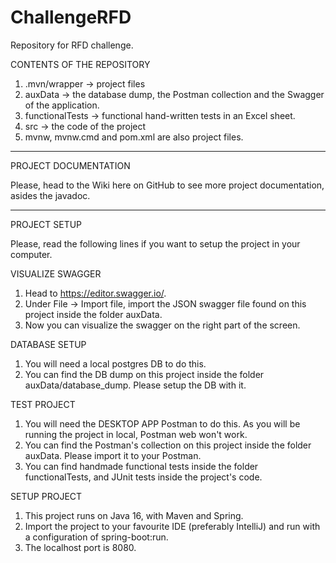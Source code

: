 # ChallengeRFD
Repository for RFD challenge.

CONTENTS OF THE REPOSITORY

1. .mvn/wrapper -> project files
2. auxData -> the database dump, the Postman collection and the Swagger of the application.
3. functionalTests -> functional hand-written tests in an Excel sheet.
4. src -> the code of the project
5. mvnw, mvnw.cmd and pom.xml are also project files.

--------------------------

PROJECT DOCUMENTATION

Please, head to the Wiki here on GitHub to see more project documentation, asides the javadoc.

--------------------------
PROJECT SETUP

Please, read the following lines if you want to setup the project in your computer.

VISUALIZE SWAGGER
1. Head to https://editor.swagger.io/.
2. Under File -> Import file, import the JSON swagger file found on this project inside the folder auxData.
3. Now you can visualize the swagger on the right part of the screen.

DATABASE SETUP
1. You will need a local postgres DB to do this. 
2. You can find the DB dump on this project inside the folder auxData/database_dump. Please setup the DB with it.

TEST PROJECT
1. You will need the DESKTOP APP Postman to do this. As you will be running the project in local, Postman web won't work.
2. You can find the Postman's collection on this project inside the folder auxData. Please import it to your Postman.
3. You can find handmade functional tests inside the folder functionalTests, and JUnit tests inside the project's code.  

SETUP PROJECT
1. This project runs on Java 16, with Maven and Spring.
2. Import the project to your favourite IDE (preferably IntelliJ) and run with a configuration of spring-boot:run.
3. The localhost port is 8080.
